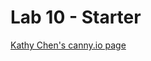 # Lab 10 - Starter

[Kathy Chen's canny.io page](https://cse110-lab10-kathyychenn.canny.io/feature-requests)